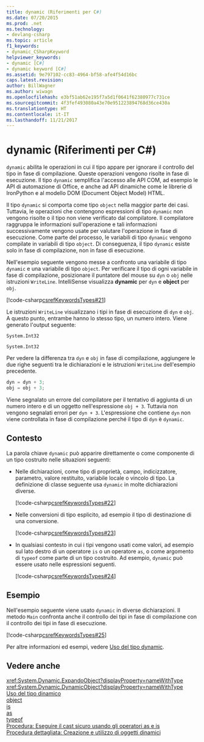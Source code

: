 ```yaml
---
title: dynamic (Riferimenti per C#)
ms.date: 07/20/2015
ms.prod: .net
ms.technology:
- devlang-csharp
ms.topic: article
f1_keywords:
- dynamic_CSharpKeyword
helpviewer_keywords:
- dynamic [C#]
- dynamic keyword [C#]
ms.assetid: 9e797102-cc83-4964-bf58-afe4f54d16bc
caps.latest.revision: 
author: BillWagner
ms.author: wiwagn
ms.openlocfilehash: e3bf51ab62e195f7a5d1f0641f62380977c731ce
ms.sourcegitcommit: 4f3fef493080a43e70e951223894768d36ce430a
ms.translationtype: HT
ms.contentlocale: it-IT
ms.lasthandoff: 11/21/2017
---
```

# <a name="dynamic-c-reference"></a>dynamic (Riferimenti per C#)
`dynamic` abilita le operazioni in cui il tipo appare per ignorare il controllo del tipo in fase di compilazione. Queste operazioni vengono risolte in fase di esecuzione. Il tipo `dynamic` semplifica l'accesso alle API COM, ad esempio le API di automazione di Office, e anche ad API dinamiche come le librerie di IronPython e al modello DOM (Document Object Model) HTML.  
  
 Il tipo `dynamic` si comporta come tipo `object` nella maggior parte dei casi. Tuttavia, le operazioni che contengono espressioni di tipo `dynamic` non vengono risolte o il tipo non viene verificato dal compilatore. Il compilatore raggruppa le informazioni sull'operazione e tali informazioni successivamente vengono usate per valutare l'operazione in fase di esecuzione. Come parte del processo, le variabili di tipo `dynamic` vengono compilate in variabili di tipo `object`. Di conseguenza, il tipo `dynamic` esiste solo in fase di compilazione, non in fase di esecuzione.  
  
 Nell'esempio seguente vengono messe a confronto una variabile di tipo `dynamic` e una variabile di tipo `object`. Per verificare il tipo di ogni variabile in fase di compilazione, posizionare il puntatore del mouse su `dyn` o `obj` nelle istruzioni `WriteLine`. IntelliSense visualizza **dynamic** per `dyn` e **object** per `obj`.  
  
 [!code-csharp[csrefKeywordsTypes#21](../../../csharp/language-reference/keywords/codesnippet/CSharp/dynamic_1.cs)]  
  
 Le istruzioni `WriteLine` visualizzano i tipi in fase di esecuzione di `dyn` e `obj`. A questo punto, entrambe hanno lo stesso tipo, un numero intero. Viene generato l'output seguente:  
  
 `System.Int32`  
  
 `System.Int32`  
  
 Per vedere la differenza tra `dyn` e `obj` in fase di compilazione, aggiungere le due righe seguenti tra le dichiarazioni e le istruzioni `WriteLine` dell'esempio precedente.  
  
```csharp  
dyn = dyn + 3;  
obj = obj + 3;  
```  
  
 Viene segnalato un errore del compilatore per il tentativo di aggiunta di un numero intero e di un oggetto nell'espressione `obj + 3`. Tuttavia non vengono segnalati errori per `dyn + 3`. L'espressione che contiene `dyn` non viene controllata in fase di compilazione perché il tipo di `dyn` è `dynamic`.  
  
## <a name="context"></a>Contesto  
 La parola chiave `dynamic` può apparire direttamente o come componente di un tipo costruito nelle situazioni seguenti:  
  
-   Nelle dichiarazioni, come tipo di proprietà, campo, indicizzatore, parametro, valore restituito, variabile locale o vincolo di tipo. La definizione di classe seguente usa `dynamic` in molte dichiarazioni diverse.  
  
     [!code-csharp[csrefKeywordsTypes#22](../../../csharp/language-reference/keywords/codesnippet/CSharp/dynamic_2.cs)]  
  
-   Nelle conversioni di tipo esplicito, ad esempio il tipo di destinazione di una conversione.  
  
     [!code-csharp[csrefKeywordsTypes#23](../../../csharp/language-reference/keywords/codesnippet/CSharp/dynamic_3.cs)]  
  
-   In qualsiasi contesto in cui i tipi vengono usati come valori, ad esempio sul lato destro di un operatore `is` o un operatore `as`, o come argomento di `typeof` come parte di un tipo costruito. Ad esempio, `dynamic` può essere usato nelle espressioni seguenti.  
  
     [!code-csharp[csrefKeywordsTypes#24](../../../csharp/language-reference/keywords/codesnippet/CSharp/dynamic_4.cs)]  
  
## <a name="example"></a>Esempio  
 Nell'esempio seguente viene usato `dynamic` in diverse dichiarazioni. Il metodo `Main` confronta anche il controllo dei tipi in fase di compilazione con il controllo dei tipi in fase di esecuzione.  
  
 [!code-csharp[csrefKeywordsTypes#25](../../../csharp/language-reference/keywords/codesnippet/CSharp/dynamic_5.cs)]  
  
 Per altre informazioni ed esempi, vedere [Uso del tipo dynamic](../../../csharp/programming-guide/types/using-type-dynamic.md).  
  
## <a name="see-also"></a>Vedere anche  
 <xref:System.Dynamic.ExpandoObject?displayProperty=nameWithType>  
 <xref:System.Dynamic.DynamicObject?displayProperty=nameWithType>  
 [Uso del tipo dinamico](../../../csharp/programming-guide/types/using-type-dynamic.md)  
 [object](../../../csharp/language-reference/keywords/object.md)  
 [is](../../../csharp/language-reference/keywords/is.md)  
 [as](../../../csharp/language-reference/keywords/as.md)  
 [typeof](../../../csharp/language-reference/keywords/typeof.md)  
 [Procedura: Eseguire il cast sicuro usando gli operatori as e is](../../../csharp/programming-guide/types/how-to-safely-cast-by-using-as-and-is-operators.md)  
 [Procedura dettagliata: Creazione e utilizzo di oggetti dinamici](../../../csharp/programming-guide/types/walkthrough-creating-and-using-dynamic-objects.md)
